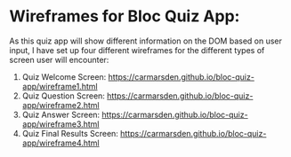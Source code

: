 # Wireframes for Bloc Quiz App:

As this quiz app will show different information on the DOM based on user input, I have set up four different wireframes for the different types of screen user will encounter:
1. Quiz Welcome Screen: https://carmarsden.github.io/bloc-quiz-app/wireframe1.html
2. Quiz Question Screen: https://carmarsden.github.io/bloc-quiz-app/wireframe2.html
3. Quiz Answer Screen: https://carmarsden.github.io/bloc-quiz-app/wireframe3.html
4. Quiz Final Results Screen: https://carmarsden.github.io/bloc-quiz-app/wireframe4.html
